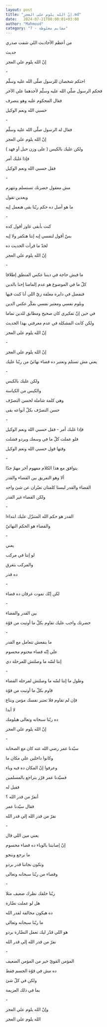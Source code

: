 ```yaml
---
layout: post
title: "إنّ الله يلوم على العجز.md"
date:   2024-07-21T00:00:01+03:00
author: "Mahmoud"
category: "7 - مفايم مغلوطة"
---
```

من أعظم الأحاديث اللي شفت صدري

حديث

إنّ الله يلوم علي العجز

\-

احتكم شخصان للرسول صلّى الله عليه وسلّم

فحكم الرسول صلّي الله عليه وسلّم لأحدهما علي الآخر

فقال المحكوم عليه وهو ينصرف

حسبي الله ونعم الوكيل

\-

فقال له الرسول صلّى الله عليه وسلّم

إنّ الله يلوم علي العجز

ولكن عليك بالكيس ( على وزن حبل أو فهد )

فإذا غلبك أمر

فقل حسبي الله ونعم الوكيل

\-

مش معقول حضرتك تستسلم وتتهزم

وبعدين تقول

ما هو أصل ده حكم ربّنا بقى هنعمل إيه

\-

كنت بأبقى عاوز أقول كده

بسّ أقول لنفسي إيه إنتا هتكفر ولا إيه

لحدّ ما قرأت الحديث ده

إنّ الله يلوم علي العجز

\-

ما فيش حاجة في ديننا عكس المنطق إطلاقا

كلّ ما في الموضوع هو عدم إلمامنا إحنا بالدين

فنفضل في دايرة مغلقة زيّ اللي أنا كنت فيها

وبلوم نفسي ومعتبر نفسي بفكّر عكس الدين

في حين إنّ تفكيري كان صحيح ومطابق للدين تماما

ولكن كانت المشكلة في عدم معرفتي بهذا الحديث

إنّ الله يلوم على العجز

\-

إنّ الله يلوم علي العجز

يعني مش تستلم وتعتبر ده قضاء نهائيّ من ربّنا عليك

\-

ولكن عليك بالكيس

والكيس من الكياسة

وهي كلمة شاملة لحسن التصرّف

حسن التصرّف بكلّ أنواعه بقى

\-

فإذا غلبك أمر - فقل حسبي الله ونعم الوكيل

فلو عملت كلّ ما في وسعك وبردو فشلت

وقتها قول حسبي الله ونعم الوكيل

\-

يتوافق مع هذا الكلام مفهوم آخر مهمّ جدّا

ألا وهو التفريق بين القضاء والقدر

القضاء والقدر ليستا كلمتان تعبّران عن شئ واحد

ولكن القضاء غير القدر

\-

القدر هو حكم الله المتنزّل عليك ابتداءا

والقضاء هو الحكم النهائيّ

\-

يعني

لو إنتا في مركب

والمركب بتغرق

ده قدر

\-

لكن إنّك تموت غرقان ده قضاء

\-

بين القدر والقضاء

حضرتك واجب عليك تقاوم بكلّ ما أوتيت من قوّة

\-

ما ينفعش تتعامل مع القدر

علي إنّه قضاء محتوم محسوم

إنتا لسّه ما وصلتش للمرحلة دي

\-

وطول ما إنتا لسّه ما وصلتش لمرحلة القضاء

قاوم بكلّ ما أوتيت من قوّة

فإن لم تقاوم فلا تعتبر نفسك مؤمن وبتاع

لا أبدا

ده ربّنا سبحانه وتعالى هيلومك

إنّ الله يلوم علي العجز

\-

سيّدنا عمر رضي الله عنه كان مع الصحابة

وكانوا داخلين علي مكان ما

وعرفوا إنّ المكان ده فيه وباء

فسيّدنا عمر قرّر يتراجع بالمسلمين

فقيل له

أنفرّ من قدر الله ؟

فقال سيّدنا عمر

نفرّ من قدر الله إلي قدر الله

\-

يعني مين اللي قال

إنّ إصابتنا بالوباء ده قضاء محسوم

ما نرجع وننجو

وتكون نجاتنا قدر بردو

وقضاء من ربّنا سبحانه وتعالى

\-

ربّنا خلقك نظرك ضعيف مثلا

هل لو عملت نضّارة

ده هيكون مخالفة لقدر الله

ما ربّنا سبحانه وتعالى

هو اللي قدّر ليك تعمل النضّارة بردو

نفرّ من قدر الله إلي قدر الله

\-

المؤمن القويّ خير من المؤمن الضعيف

ده مش في قوّة الجسم فقط

ولكن في كلّ شئ

بما في ذلك العزيمة

\-

وإنّ الله يلوم علي العجز

الله يلوم علي العجز
